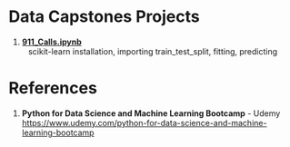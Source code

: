 #  Data Capstones Projects 
1.  **[911_Calls.ipynb]()**  
&ensp;  scikit-learn installation, importing train_test_split, fitting, predicting

#  References
1.  **Python for Data Science and Machine Learning Bootcamp** - Udemy   
	https://www.udemy.com/python-for-data-science-and-machine-learning-bootcamp
